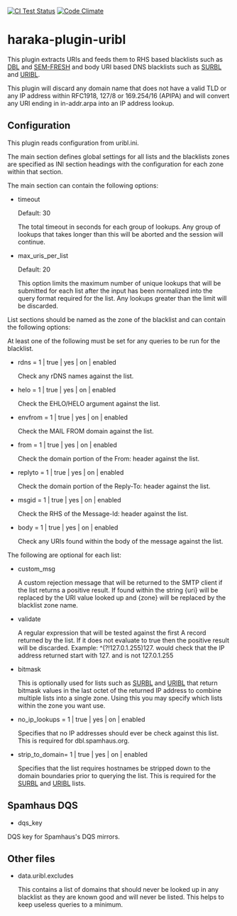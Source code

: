 [![CI Test Status][ci-img]][ci-url]
[![Code Climate][clim-img]][clim-url]

# haraka-plugin-uribl

This plugin extracts URIs and feeds them to RHS based blacklists such as [DBL][1] and [SEM-FRESH][2] and body URI based DNS blacklists such as [SURBL][3] and [URIBL][4].

This plugin will discard any domain name that does not have a valid TLD or any IP address within RFC1918, 127/8 or 169.254/16 (APIPA) and will convert any URI ending in in-addr.arpa into an IP address lookup.

## Configuration

This plugin reads configuration from uribl.ini.

The main section defines global settings for all lists and the blacklists zones are specified as INI section headings with the configuration for each zone within that section.

The main section can contain the following options:

- timeout

  Default: 30

  The total timeout in seconds for each group of lookups. Any group of
  lookups that takes longer than this will be aborted and the session
  will continue.

- max_uris_per_list

  Default: 20

  This option limits the maximum number of unique lookups that will be submitted for each list after the input has been normalized into the query format required for the list. Any lookups greater than the limit will be discarded.

List sections should be named as the zone of the blacklist and can contain the following options:

At least one of the following must be set for any queries to be run for the blacklist.

- rdns = 1 | true | yes | on | enabled

  Check any rDNS names against the list.

- helo = 1 | true | yes | on | enabled

  Check the EHLO/HELO argument against the list.

- envfrom = 1 | true | yes | on | enabled

  Check the MAIL FROM domain against the list.

- from = 1 | true | yes | on | enabled

  Check the domain portion of the From: header against the list.

- replyto = 1 | true | yes | on | enabled

  Check the domain portion of the Reply-To: header against the list.

- msgid = 1 | true | yes | on | enabled

  Check the RHS of the Message-Id: header against the list.

- body = 1 | true | yes | on | enabled

  Check any URIs found within the body of the message against the list.

The following are optional for each list:

- custom_msg

  A custom rejection message that will be returned to the SMTP client if the list returns a positive result. If found within the string {uri} will be replaced by the URI value looked up and {zone} will be replaced by the blacklist zone name.

- validate

  A regular expression that will be tested against the first A record returned by the list. If it does not evaluate to true then the positive result will be discarded. Example: ^(?!127\.0\.1\.255)127\. would check that the IP address returned start with 127. and is not 127.0.1.255

- bitmask

  This is optionally used for lists such as [SURBL][3] and [URIBL][4] that return bitmask values in the last octet of the returned IP address to combine multiple lists into a single zone. Using this you may specify which lists within the zone you want use.

- no_ip_lookups = 1 | true | yes | on | enabled

  Specifies that no IP addresses should ever be check against this list. This is required for dbl.spamhaus.org.

- strip_to_domain= 1 | true | yes | on | enabled

  Specifies that the list requires hostnames be stripped down to the domain boundaries prior to querying the list. This is required for the [SURBL][3] and [URIBL][4] lists.

## Spamhaus DQS

- dqs_key

DQS key for Spamhaus's DQS mirrors.

## Other files

- data.uribl.excludes

  This contains a list of domains that should never be looked up in any blacklist as they are known good and will never be listed. This helps to keep useless queries to a minimum.

[1]: http://www.spamhaus.org/dbl
[2]: http://spameatingmonkey.com/lists.html#SEM-FRESH
[3]: http://www.surbl.org/
[4]: http://www.uribl.com/
[ci-img]: https://github.com/haraka/haraka-plugin-uribl/actions/workflows/ci.yml/badge.svg
[ci-url]: https://github.com/haraka/haraka-plugin-uribl/actions/workflows/ci.yml
[clim-img]: https://codeclimate.com/github/haraka/haraka-plugin-uribl/badges/gpa.svg
[clim-url]: https://codeclimate.com/github/haraka/haraka-plugin-uribl
